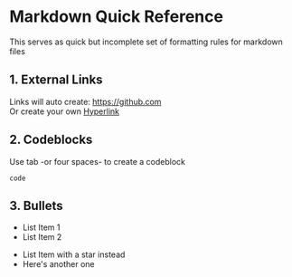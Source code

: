 # Markdown Quick Reference
This serves as quick but incomplete set of formatting rules for markdown files

## 1. External Links

Links will auto create: https://github.com  
Or create your own [Hyperlink](https://github.com)

## 2. Codeblocks

Use tab -or four spaces- to create a codeblock

    code
    
## 3. Bullets

+   List Item 1
+   List Item 2

*   List Item with a star instead
*   Here's another one
